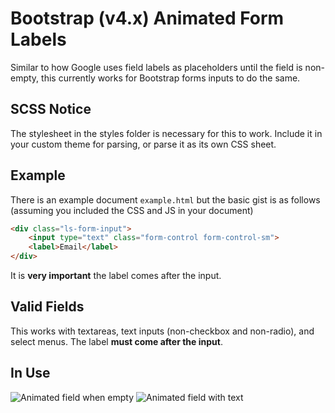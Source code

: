# Bootstrap (v4.x) Animated Form Labels
Similar to how Google uses field labels as placeholders until the field is non-empty, this currently works for Bootstrap forms inputs to do the same.

## SCSS Notice
The stylesheet in the styles folder is necessary for this to work. Include it in your custom theme for parsing, or parse it as its own CSS sheet.

## Example
There is an example document `example.html` but the basic gist is as follows (assuming you included the CSS and JS in your document)
```html
<div class="ls-form-input">
	<input type="text" class="form-control form-control-sm">
	<label>Email</label>
</div>
```

It is **very important** the label comes after the input.

## Valid Fields
This works with textareas, text inputs (non-checkbox and non-radio), and select menus. The label **must come after the input**.

## In Use
![Animated field when empty](https://i.imgur.com/RDUPG0W.png)
![Animated field with text](https://i.imgur.com/SApwrcc.png)
